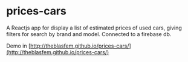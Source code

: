 # prices-cars
A Reactjs app for display a list of estimated prices of used cars, giving filters for search by brand and model. Connected to a firebase db.

Demo in [http://theblasfem.github.io/prices-cars/](http://theblasfem.github.io/prices-cars/)
